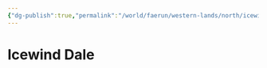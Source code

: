 ```yaml
---
{"dg-publish":true,"permalink":"/world/faerun/western-lands/north/icewind-dale/"}
---
```



# Icewind Dale

